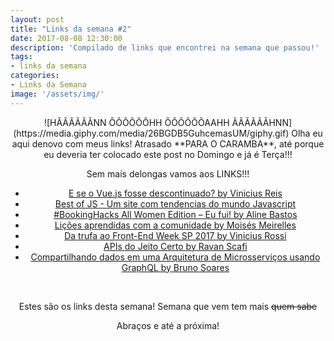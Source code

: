 ```yaml
---
layout: post
title: "Links da semana #2"
date: 2017-08-08 12:30:00
description: 'Compilado de links que encontrei na semana que passou!'
tags:
- links da semana
categories:
- Links da Semana
image: '/assets/img/'
---
```

<center>![HÃÃÃÃÃÃNN ÕÕÕÕÕÕHH ÕÕÕÕÕÕAAHH ÃÃÃÃÃÃHNN](https://media.giphy.com/media/26BGDB5GuhcemasUM/giphy.gif)  
Olha eu aqui denovo com meus links! Atrasado **PARA O CARAMBA**, até porque eu deveria ter colocado este post no Domingo e já é Terça!!!<center>

Sem mais delongas vamos aos LINKS!!!
<br>
  
* [E se o Vue.js fosse descontinuado? by Vinicius Reis](https://blog.codecasts.com.br/e-se-o-vue-js-fosse-descontinuado-6ba56eb5a751)
* [Best of JS - Um site com tendencias do mundo Javascript](https://bestof.js.org/)
* [#BookingHacks All Women Edition – Eu fui! by Aline Bastos](https://braziljs.org/blog/bookinghacks-women-edition-eu-fui/)
* [Lições aprendidas com a comunidade by Moisés Meirelles](https://medium.com/trainingcenter/li%C3%A7%C3%B5es-aprendidas-com-a-comunidade-44224cc53919)
* [Da trufa ao Front-End Week SP 2017 by Vinicius Rossi](https://medium.com/@vinirossi9/da-trufa-ao-front-end-week-sp-2017-1471562ef70)
* [APIs do Jeito Certo by Ravan Scafi](https://www.youtube.com/watch?v=3GAF2t5Qohc)
* [Compartilhando dados em uma Arquitetura de Microsserviços usando GraphQL by Bruno Soares](https://labs.getninjas.com.br/compartilhando-dados-em-uma-arquitetura-de-microsservicos-usando-graphql-35a5aca4a7dc)
<br>

Estes são os links desta semana! Semana que vem tem mais ~~quem sabe~~

Abraços e até a próxima!